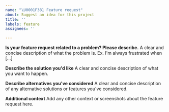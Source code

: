 ```yaml
---
name: "\U0001F381 Feature request"
about: Suggest an idea for this project
title: ''
labels: feature
assignees: ''

---
```


<!-- Fill out as much information as you feel is necessary -->

**Is your feature request related to a problem? Please describe.**
A clear and concise description of what the problem is. Ex. I'm always frustrated when [...]

**Describe the solution you'd like**
A clear and concise description of what you want to happen.

**Describe alternatives you've considered**
A clear and concise description of any alternative solutions or features you've considered.

**Additional context**
Add any other context or screenshots about the feature request here.